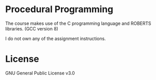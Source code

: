 # Procedural Programming
The course makes use of the C programming language and ROBERTS libraries.
(GCC version 8)

I do not own any of the assignment instructions.

# License
GNU General Public License v3.0
